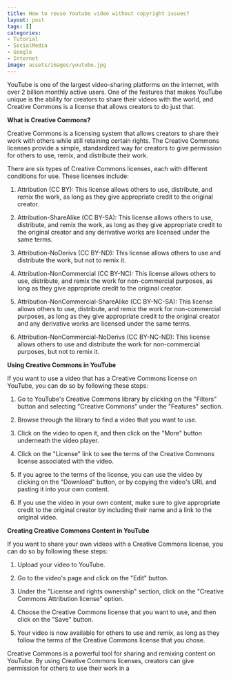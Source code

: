 ```yaml
---
title: How to reuse Youtube video without copyright issues?
layout: post
tags: []
categories:
- Tutorial
- SocialMedia
- Google
- Internet
image: assets/images/youtube.jpg
---
```


YouTube is one of the largest video-sharing platforms on the internet, with over 2 billion monthly active users. One of the features that makes YouTube unique is the ability for creators to share their videos with the world, and Creative Commons is a license that allows creators to do just that.

**What is Creative Commons?**

Creative Commons is a licensing system that allows creators to share their work with others while still retaining certain rights. The Creative Commons licenses provide a simple, standardized way for creators to give permission for others to use, remix, and distribute their work.

There are six types of Creative Commons licenses, each with different conditions for use. These licenses include:

1. Attribution (CC BY): This license allows others to use, distribute, and remix the work, as long as they give appropriate credit to the original creator.

2. Attribution-ShareAlike (CC BY-SA): This license allows others to use, distribute, and remix the work, as long as they give appropriate credit to the original creator and any derivative works are licensed under the same terms.

3. Attribution-NoDerivs (CC BY-ND): This license allows others to use and distribute the work, but not to remix it.

4. Attribution-NonCommercial (CC BY-NC): This license allows others to use, distribute, and remix the work for non-commercial purposes, as long as they give appropriate credit to the original creator.

5. Attribution-NonCommercial-ShareAlike (CC BY-NC-SA): This license allows others to use, distribute, and remix the work for non-commercial purposes, as long as they give appropriate credit to the original creator and any derivative works are licensed under the same terms.

6. Attribution-NonCommercial-NoDerivs (CC BY-NC-ND): This license allows others to use and distribute the work for non-commercial purposes, but not to remix it.
 
**Using Creative Commons in YouTube**

If you want to use a video that has a Creative Commons license on YouTube, you can do so by following these steps:

1. Go to YouTube's Creative Commons library by clicking on the "Filters" button and selecting "Creative Commons" under the "Features" section.

2. Browse through the library to find a video that you want to use.

3. Click on the video to open it, and then click on the "More" button underneath the video player.

4. Click on the "License" link to see the terms of the Creative Commons license associated with the video.

5. If you agree to the terms of the license, you can use the video by clicking on the "Download" button, or by copying the video's URL and pasting it into your own content.

6. If you use the video in your own content, make sure to give appropriate credit to the original creator by including their name and a link to the original video.

**Creating Creative Commons Content in YouTube**

If you want to share your own videos with a Creative Commons license, you can do so by following these steps:

1. Upload your video to YouTube.

2. Go to the video's page and click on the "Edit" button.

3. Under the "License and rights ownership" section, click on the "Creative Commons Attribution license" option.

4. Choose the Creative Commons license that you want to use, and then click on the "Save" button.

5. Your video is now available for others to use and remix, as long as they follow the terms of the Creative Commons license that you chose.

Creative Commons is a powerful tool for sharing and remixing content on YouTube. By using Creative Commons licenses, creators can give permission for others to use their work in a

